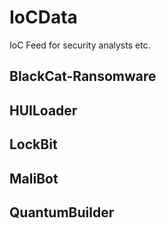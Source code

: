 # IoCData
IoC Feed for security analysts etc.

## BlackCat-Ransomware

## HUILoader

## LockBit

## MaliBot

## QuantumBuilder